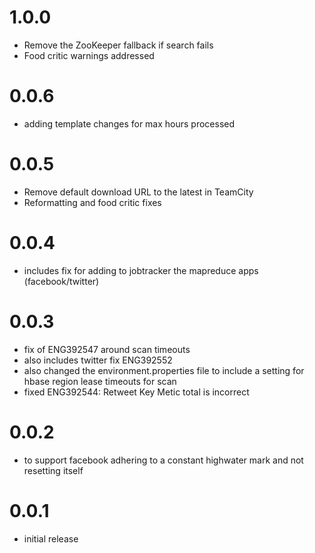 # 1.0.0
* Remove the ZooKeeper fallback if search fails
* Food critic warnings addressed

# 0.0.6
*  adding template changes for max hours processed

# 0.0.5
* Remove default download URL to the latest in TeamCity
* Reformatting and food critic fixes

# 0.0.4
* includes fix for adding to jobtracker the mapreduce apps (facebook/twitter)

# 0.0.3
* fix of ENG392547 around scan timeouts
* also includes twitter fix ENG392552
* also changed the environment.properties file to include a setting for hbase region lease timeouts for scan
* fixed ENG392544:  Retweet Key Metic total is incorrect

# 0.0.2
* to support facebook adhering to a constant highwater mark and not resetting itself

# 0.0.1
* initial release
